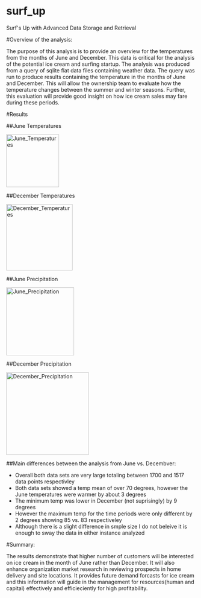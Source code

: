 # surf_up
Surf's Up with Advanced Data Storage and Retrieval

#Overview of the analysis:

The purpose of this analysis is to provide an overview for the temperatures from the months of June and December. 
This data is critical for the analysis of the potential ice cream and surfing startup. The analysis was produced from a 
query of sqlite flat data files containing weather data. The query was run to produce results containing the temperature 
in the months of June and December. This will allow the ownership team to evaluate how the temperature changes between the 
summer and winter seasons. Further, this evaluation will provide good insight on how ice cream sales may fare during these 
periods.

#Results

##June Temperatures

<img width="140" alt="June_Temperatures" src="https://user-images.githubusercontent.com/98268402/161444195-4a1ccd29-0b6f-482f-874a-a36ea62b80fb.png">

##December Temperatures

<img width="176" alt="December_Temperatures" src="https://user-images.githubusercontent.com/98268402/161444200-0f36bdbf-0859-47f0-a69d-94ec1e37bea9.png">

##June Precipitation

<img width="180" alt="June_Precipitation" src="https://user-images.githubusercontent.com/98268402/161444214-bb67d254-4e16-41f1-82e7-0bbdacfe41f9.png">

##December Precipitation

<img width="219" alt="December_Precipitation" src="https://user-images.githubusercontent.com/98268402/161444232-e73b69e8-9c5a-4b35-829d-75607dfc3878.png">

##Main differences between the analysis from June vs. Decembver:

- Overall both data sets are very large totaling between 1700 and 1517 data points respectivley
- Both data sets showed a temp mean of over 70 degrees, however the June temperatures were warmer by about 3 degrees
- The minimum temp was lower in December (not suprisingly) by 9 degrees
- However the maximum temp for the time periods were only different by 2 degrees showing 85 vs. 83 respectiveley
- Although there is a slight difference in smple size I do not beleive it is enough to sway the data in either instance analyzed

#Summary:

The results demonstrate that higher number of customers will be interested on ice cream in the month of June rather than December.
It will also enhance organization market research in reviewing prospects in home delivery and site locations. It provides future 
demand forcasts for ice cream and this information will guide in the management for resources(human and capital) effectively and 
efficieciently for high profitability.
